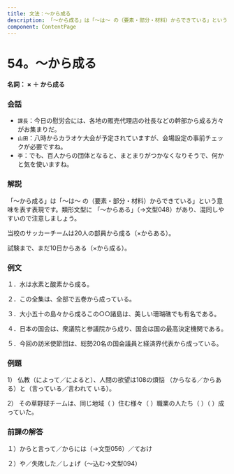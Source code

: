 ```yaml
---
title: 文法：～から成る
description: 「～から成る」は「～は～ の（要素・部分・材料）からできている」という意味を表す表現です。類形文型に 「～からある」（→文型048）があり、混同しやすいので注意しましょう。
component: ContentPage
---
```



# 54。～から成る
#### 名詞： × ＋ から成る
### 会話
- `課長`：今日の慰労会には、各地の販売代理店の社長などの幹部から成る方々がお集まりだ。
- `山田`：八時からカラオケ大会が予定されていますが、会場設定の事前チェックが必要ですね。
- `李`：でも、百人からの団体となると、まとまりがつかなくなりそうで、何かと気を使いますね。
### 解説
「～から成る」は「～は～ の（要素・部分・材料）からできている」という意味を表す表現です。類形文型に 「～からある」（→文型048）があり、混同しやすいので注意しましょう。

当校のサッカーチームは20人の部員から成る（×からある）。

試験まで、まだ10日からある（×から成る）。
### 例文
１．水は水素と酸素から成る。

２．この全集は、全部で五巻から成っている。

３．大小五十の島々から成るこの○○諸島は、美しい珊瑚礁でも有名である。

４．日本の国会は、衆議院と参議院から成り、国会は国の最高決定機関である。

５．今回の訪米使節団は、総勢20名の国会議員と経済界代表から成っている。
### 例題
1） 仏教（によって／によると）、人間の欲望は108の煩悩 （からなる／からある）と（言っている／言われて いる）。

2） その草野球チームは、同じ地域（ ）住む様々（ ）職業の人たち（ ）（ ）成っていた。
### 前課の解答
１）からと言って／からには（→文型056）／ておけ

２）や／失敗した／しょげ（～込む→文型094）
